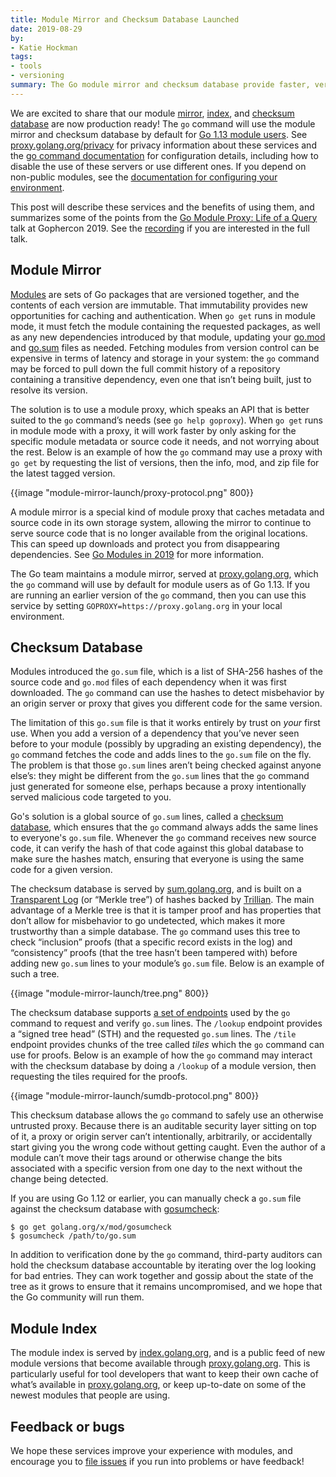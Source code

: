 ```yaml
---
title: Module Mirror and Checksum Database Launched
date: 2019-08-29
by:
- Katie Hockman
tags:
- tools
- versioning
summary: The Go module mirror and checksum database provide faster, verified downloads of your Go dependencies.
---
```



We are excited to share that our module [mirror](https://proxy.golang.org),
[index](https://index.golang.org), and
[checksum database](https://sum.golang.org) are now production ready! The `go` command
will use the module mirror and checksum database by default for
[Go 1.13 module users](https://golang.org/doc/go1.13#introduction).  See
[proxy.golang.org/privacy](https://proxy.golang.org/privacy) for privacy
information about these services and the
[go command documentation](https://golang.org/cmd/go/#hdr-Module_downloading_and_verification)
for configuration details, including how to disable the use of these servers or
use different ones.  If you depend on non-public modules, see the
[documentation for configuring your environment](https://golang.org/cmd/go/#hdr-Module_configuration_for_non_public_modules).

This post will describe these services and the benefits of using them, and
summarizes some of the points from the
[Go Module Proxy: Life of a Query](https://youtu.be/KqTySYYhPUE) talk at Gophercon 2019.
See the [recording](https://youtu.be/KqTySYYhPUE) if you are interested in the full talk.

## Module Mirror

[Modules](https://blog.golang.org/versioning-proposal) are sets of Go packages
that are versioned together, and the contents of each version are immutable.
That immutability provides new opportunities for caching and authentication.
When `go get` runs in module mode, it must fetch the module containing the
requested packages, as well as any new dependencies introduced by that module,
updating your
[go.mod](https://golang.org/cmd/go/#hdr-The_go_mod_file) and
[go.sum](https://golang.org/cmd/go/#hdr-Module_downloading_and_verification)
files as needed. Fetching modules from version control can be expensive in terms
of latency and storage in your system: the `go` command may be forced to pull down
the full commit history of a repository containing a transitive dependency, even
one that isn’t being built, just to resolve its version.

The solution is to use a module proxy, which speaks an API that is better suited
to the `go` command’s needs (see `go help goproxy`). When `go get` runs in
module mode with a proxy, it will work faster by only asking for the specific
module metadata or source code it needs, and not worrying about the rest. Below is
an example of how the `go` command may use a proxy with `go get` by requesting the list
of versions, then the info, mod, and zip file for the latest tagged version.

{{image "module-mirror-launch/proxy-protocol.png" 800}}

A module mirror is a special kind of module proxy that caches metadata and
source code in its own storage system, allowing the mirror to continue to serve
source code that is no longer available from the original locations. This can
speed up downloads and protect you from disappearing dependencies. See
[Go Modules in 2019](https://blog.golang.org/modules2019) for more information.

The Go team maintains a module mirror, served at
[proxy.golang.org](https://proxy.golang.org), which the `go` command will use by
default for module users as of Go 1.13. If you are running an earlier version of the `go`
command, then you can use this service by setting
`GOPROXY=https://proxy.golang.org` in your local environment.

## Checksum Database

Modules introduced the `go.sum` file, which is a list of SHA-256 hashes of the
source code and `go.mod` files of each dependency when it was first downloaded.
The `go` command can use the hashes to detect misbehavior by an origin server or
proxy that gives you different code for the same version.

The limitation of this `go.sum` file is that it works entirely by trust on _your_
first use. When you add a version of a dependency that you’ve never seen before
to your module (possibly by upgrading an existing dependency), the `go` command
fetches the code and adds lines to the `go.sum` file on the fly. The problem is
that those `go.sum` lines aren’t being checked against anyone else’s: they might
be different from the `go.sum` lines that the `go` command just generated for
someone else, perhaps because a proxy intentionally served malicious code
targeted to you.

Go's solution is a global source of `go.sum` lines, called a
[checksum database](https://go.googlesource.com/proposal/+/master/design/25530-sumdb.md#checksum-database),
which ensures that the `go` command always adds the same lines to everyone's
`go.sum` file. Whenever the `go` command receives new source code, it can verify the
hash of that code against this global database to make sure the hashes match,
ensuring that everyone is using the same code for a given version.

The checksum database is served by [sum.golang.org](https://sum.golang.org), and
is built on a [Transparent Log](https://research.swtch.com/tlog) (or “Merkle
tree”) of hashes backed by [Trillian](https://github.com/google/trillian). The
main advantage of a Merkle tree is that it is tamper proof and has properties
that don’t allow for misbehavior to go undetected, which makes it more
trustworthy than a simple database. The `go` command uses this tree to check
“inclusion” proofs (that a specific record exists in the log) and “consistency”
proofs (that the tree hasn’t been tampered with) before adding new `go.sum` lines
to your module’s `go.sum` file. Below is an example of such a tree.

{{image "module-mirror-launch/tree.png" 800}}

The checksum database supports
[a set of endpoints](https://go.googlesource.com/proposal/+/master/design/25530-sumdb.md#checksum-database)
used by the `go` command to request and verify `go.sum` lines. The `/lookup`
endpoint provides a “signed tree head” (STH) and the requested `go.sum` lines. The
`/tile` endpoint provides chunks of the tree called _tiles_ which the `go` command
can use for proofs. Below is an example of how the `go` command may
interact with the checksum database by doing a `/lookup` of a module version, then
requesting the tiles required for the proofs.

{{image "module-mirror-launch/sumdb-protocol.png" 800}}

This checksum database allows the `go` command to safely use an otherwise
untrusted proxy. Because there is an auditable security layer sitting on top of
it, a proxy or origin server can’t intentionally, arbitrarily, or accidentally
start giving you the wrong code without getting caught. Even the author of a
module can’t move their tags around or otherwise change the bits associated with
a specific version from one day to the next without the change being detected.

If you are using Go 1.12 or earlier, you can manually check a `go.sum` file
against the checksum database with
[gosumcheck](https://godoc.org/golang.org/x/mod/gosumcheck):

	$ go get golang.org/x/mod/gosumcheck
	$ gosumcheck /path/to/go.sum

In addition to verification done by the `go` command, third-party
auditors can hold the checksum database accountable by iterating over the log
looking for bad entries. They can work together and gossip about the state of
the tree as it grows to ensure that it remains uncompromised, and we hope that
the Go community will run them.

## Module Index

The module index is served by [index.golang.org](https://index.golang.org), and
is a public feed of new module versions that become available through
[proxy.golang.org](https://proxy.golang.org). This is particularly useful for
tool developers that want to keep their own cache of what’s available in
[proxy.golang.org](https://proxy.golang.org), or keep up-to-date on some of the
newest modules that people are using.

## Feedback or bugs

We hope these services improve your experience with modules, and encourage you
to [file issues](https://github.com/golang/go/issues/new?title=proxy.golang.org) if you run into
problems or have feedback!
